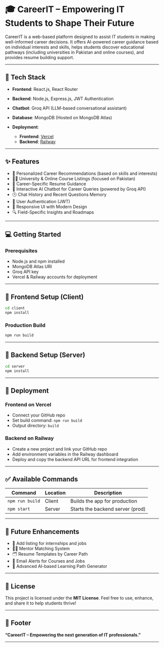 # 🎓 CareerIT – Empowering IT Students to Shape Their Future

CareerIT is a web-based platform designed to assist IT students in making well-informed career decisions. It offers AI-powered career guidance based on individual interests and skills, helps students discover educational pathways (including universities in Pakistan and online courses), and provides resume building support.

---

## 🚀 Tech Stack

* **Frontend**: React.js, React Router
* **Backend**: Node.js, Express.js, JWT Authentication
* **Chatbot**: Groq API (LLM-based conversational assistant)
* **Database**: MongoDB (Hosted on MongoDB Atlas)
* **Deployment**:

  * **Frontend**: [Vercel](https://vercel.com/)
  * **Backend**: [Railway](https://railway.app/)

---

## ✨ Features

* 🎯 Personalized Career Recommendations (based on skills and interests)
* 🧑‍🎓 University & Online Course Listings (focused on Pakistan)
* 🧾 Career-Specific Resume Guidance
* 💬 Interactive AI Chatbot for Career Queries (powered by Groq API)
* 🕓 Chat History and Recent Questions Memory
* 🔐 User Authentication (JWT)
* 🎨 Responsive UI with Modern Design
* 🔍 Field-Specific Insights and Roadmaps

---

## 💻 Getting Started

### Prerequisites

* Node.js and npm installed
* MongoDB Atlas URI
* Groq API key
* Vercel & Railway accounts for deployment

---

## 🔧 Frontend Setup (Client)

```bash
cd client
npm install
```

### Production Build

```bash
npm run build
```

---

## 🔧 Backend Setup (Server)

```bash
cd server
npm install
```

---

## 🔗 Deployment

### Frontend on Vercel

* Connect your GitHub repo
* Set build command: `npm run build`
* Output directory: `build`

### Backend on Railway

* Create a new project and link your GitHub repo
* Add environment variables in the Railway dashboard
* Deploy and copy the backend API URL for frontend integration

---

## ✅ Available Commands

| Command         | Location      | Description                      |
| --------------- | ------------- | -------------------------------- |
| `npm run build` | Client        | Builds the app for production    |
| `npm start`     | Server        | Starts the backend server (prod) |

---

## 🔮 Future Enhancements

* 🧭 Add listing for internships and jobs
* 🧑‍🏫 Mentor Matching System
* 🗂️ Resume Templates by Career Path
* 🔔 Email Alerts for Courses and Jobs
* 🧠 Advanced AI-based Learning Path Generator

---

## 🧾 License

This project is licensed under the **MIT License**.
Feel free to use, enhance, and share it to help students thrive!

---

## 👣 Footer

**“CareerIT – Empowering the next generation of IT professionals.”**

---

